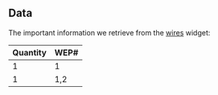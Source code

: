 ## Data

The important information we retrieve from the [wires](https://www.amdocs-ti.com/api/pole_audit/widgets/wires) widget:

| Quantity | WEP#  |
|----------|-------|
| 1        | 1     |
| 1        | 1,2   |
